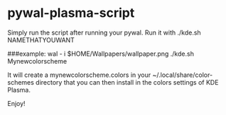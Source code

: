 # pywal-plasma-script
Simply run the script after running your pywal. Run it with ./kde.sh NAMETHATYOUWANT

###example:
wal - i $HOME/Wallpapers/wallpaper.png
./kde.sh Mynewcolorscheme

It will create a mynewcolorscheme.colors in your ~/.local/share/color-schemes directory that you can then install in the colors settings of KDE Plasma.

Enjoy!
